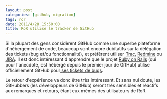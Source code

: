 ```yaml
---
layout: post
categories: [github, migration]
tags: ror
date: 2011/4/28 15:50:00
title: RoR utilise le tracker de GitHub
---
```


Si la plupart des gens considèrent GitHub comme une superbe plateforme d'hébergement de code, beaucoup sont encore dubitatifs sur la délégation des tickets (bug et/ou fonctionnalité), et préfèrent utiliser [Trac](http://trac.edgewall.org/), [Redmine](http://www.redmine.org/) ou [JIRA](http://www.atlassian.com/software/jira/). Il est donc intéressant d'apprendre que le projet [Ruby on Rails](http://rubyonrails.org/) (qui pour l'anecdote, est hébergé depuis le premier jour de GitHub) utilise officiellement GitHub pour[ ses tickets de bugs](https://github.com/rails/rails/issues).

Le retour d'expérience va donc être très intéressant. Et sans nul doute, les GitHubbers (les développeurs de GitHub) seront très sensibles et réactifs aux remarques et retours, étant eux mêmes des utilisateurs de RoR.

